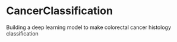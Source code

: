 # CancerClassification
Building a deep learning model to make colorectal cancer histology classification 
